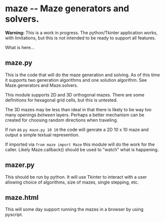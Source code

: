 # maze -- Maze generators and solvers.

**Warning:** This is a work in progress.  The python/Tkinter application works, with limitations, but this is not intended to be ready to support all features.

What is here...

## maze.py

This is the code that will do the maze generation and solving.
As of this time it supports two generation algorithms and one
solution algorithm.  See Maze.generators and Maze.solvers.

This module supports 2D and 3D orthogonal mazes. There are some
definitions for hexagonal grid cells, but this is untested.

The 3D mazes may be less than ideal in that there is likely to be way
too many openings _between_ layers.  Perhaps a better mechanism can be
created for choosing random directions when traveling.

If run as `py maze.py 10 10` the code will genrate a 2D 10 x 10 maze and output a simple textual represention.

If imported via `from maze import Maze` this module will do the work for the caller.  Likely Maze.callback() should be used to "watch" what is happening.

## mazer.py

This should be run by python.   It will use Tkinter to interact with a
user allowing choice of algorithms, size of mazes, single stepping, etc.

## maze.html

This will some day support running the mazes in a browser by using
pyscript.
